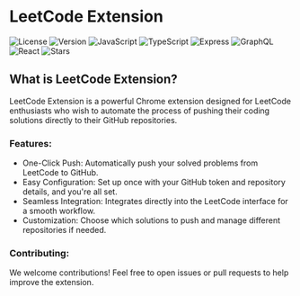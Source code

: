 # LeetCode Extension

![License](https://img.shields.io/github/license/husamahmud/LeetPush)
![Version](https://img.shields.io/chrome-web-store/v/gmagfdabfjaipjgdfgddjgongeemkalf)
![JavaScript](https://img.shields.io/badge/JavaScript-blue?logo=javascript)
![TypeScript](https://img.shields.io/badge/TypeScript-3178C6?logo=typescript&logoColor=white)
![Express](https://img.shields.io/badge/Express-black?logo=express&logoColor=white)
![GraphQL](https://img.shields.io/badge/GraphQL-E10098?logo=GraphQL&logoColor=white)
![React](https://img.shields.io/badge/Tailwind%20CSS-06B6D4?logo=tailwind-css&logoColor=white)
![Stars](https://img.shields.io/github/stars/husamahmud/LeetPush)




## What is LeetCode Extension?

LeetCode Extension is a powerful Chrome extension designed for LeetCode enthusiasts who
wish to automate the process of pushing their coding solutions directly to their
GitHub repositories.

### Features:

- One-Click Push: Automatically push your solved problems from LeetCode to
  GitHub.
- Easy Configuration: Set up once with your GitHub token and repository details,
  and you're all set.
- Seamless Integration: Integrates directly into the LeetCode interface for a
  smooth workflow.
- Customization: Choose which solutions to push and manage different
  repositories if needed.




### Contributing:

We welcome contributions! Feel free to open issues or pull requests to help
improve the extension.

